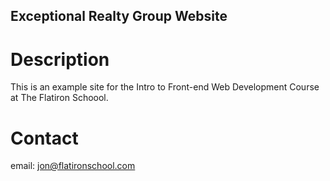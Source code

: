 Exceptional Realty Group Website
---

# Description

This is an example site for the Intro to Front-end Web Development Course at The Flatiron Schoool.

# Contact

email: jon@flatironschool.com
